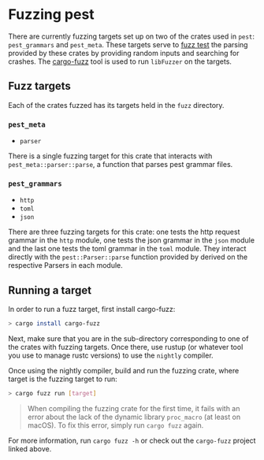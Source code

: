 # Fuzzing pest

There are currently fuzzing targets set up on two of the crates used in `pest`:
`pest_grammars` and `pest_meta`. These targets serve to [fuzz test] the parsing
provided by these crates by providing random inputs and searching for crashes.
The [cargo-fuzz] tool is used to run `libFuzzer` on the targets.

[fuzz test]: https://en.wikipedia.org/wiki/Fuzzing
[cargo-fuzz]: https://github.com/rust-fuzz/cargo-fuzz

## Fuzz targets

Each of the crates fuzzed has its targets held in the `fuzz` directory. 

### `pest_meta`

- `parser`

There is a single fuzzing target for this crate that interacts with
`pest_meta::parser::parse`, a function that parses pest grammar files.

### `pest_grammars`

- `http`
- `toml`
- `json`

There are three fuzzing targets for this crate: one tests the http request grammar in the `http` module, one tests the json grammar in the
`json` module and the last one tests the toml grammar in the `toml` module. They
interact directly with the `pest::Parser::parse` function provided by derived
on the respective Parsers in each module.

## Running a target

In order to run a fuzz target, first install cargo-fuzz:

```sh
> cargo install cargo-fuzz
```

Next, make sure that you are in the sub-directory corresponding to one of the
crates with fuzzing targets. Once there, use rustup (or whatever tool you use to
manage rustc versions) to use the `nightly` compiler.

Once using the nightly compiler, build and run the fuzzing crate, where target
is the fuzzing target to run:

```sh
> cargo fuzz run [target]
```

> When compiling the fuzzing crate for the first time, it fails with an error
> about the lack of the dynamic library `proc_macro` (at least on macOS). To fix
> this error, simply run `cargo fuzz` again.

For more information, run `cargo fuzz -h` or check out the `cargo-fuzz`
project linked above.

